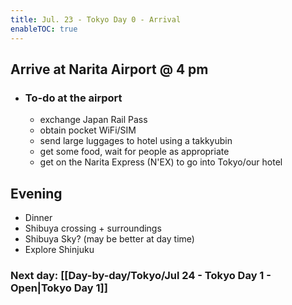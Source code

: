 ```yaml
---
title: Jul. 23 - Tokyo Day 0 - Arrival
enableTOC: true
---
```

## Arrive at Narita Airport @ 4 pm
- ### To-do at the airport
	- exchange Japan Rail Pass
	- obtain pocket WiFi/SIM
	- send large luggages to hotel using a takkyubin
	- get some food, wait for people as appropriate
	- get on the Narita Express (N'EX) to go into Tokyo/our hotel
## Evening
- Dinner
- Shibuya crossing + surroundings
- Shibuya Sky? (may be better at day time)
- Explore Shinjuku
### Next day: [[Day-by-day/Tokyo/Jul 24 - Tokyo Day 1 - Open|Tokyo Day 1]]
